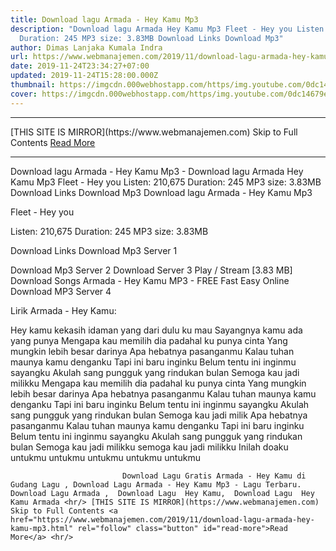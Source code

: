 ```yaml
---
title: Download lagu Armada - Hey Kamu Mp3
description: "Download lagu Armada Hey Kamu Mp3 Fleet - Hey you Listen: 210,675
  Duration: 245 MP3 size: 3.83MB Download Links Download Mp3"
author: Dimas Lanjaka Kumala Indra
url: https://www.webmanajemen.com/2019/11/download-lagu-armada-hey-kamu-mp3.html
date: 2019-11-24T23:34:27+07:00
updated: 2019-11-24T15:28:00.000Z
thumbnail: https://imgcdn.000webhostapp.com/https/img.youtube.com/0dc14679ea7d9dece925760e8a895181.jpeg
cover: https://imgcdn.000webhostapp.com/https/img.youtube.com/0dc14679ea7d9dece925760e8a895181.jpeg
---
```


<hr/> [THIS SITE IS MIRROR](https://www.webmanajemen.com) Skip to Full Contents <a href="https://www.webmanajemen.com/2019/11/download-lagu-armada-hey-kamu-mp3.html" rel="follow" class="button" id="read-more">Read More</a> <hr/> Download lagu Armada - Hey Kamu Mp3 - Download lagu Armada Hey Kamu Mp3 Fleet - Hey you Listen: 210,675 Duration: 245 MP3 size: 3.83MB Download Links Download Mp3 Download lagu Armada - Hey Kamu Mp3

  Fleet - Hey you 

  Listen: 210,675 
  Duration: 245 
  MP3 size: 3.83MB 

  Download Links 
  Download Mp3 Server 1 

  Download Mp3 Server 2 
  Download Server 3 
  Play / Stream [3.83 MB] Download Songs Armada - Hey Kamu MP3 - FREE Fast Easy Online 
  Download MP3 Server 4 


                             
Lirik Armada - Hey Kamu:
                             
Hey kamu kekasih idaman yang dari dulu ku mau
 Sayangnya kamu ada yang punya
 Mengapa kau memilih dia padahal ku punya cinta
 Yang mungkin lebih besar darinya
 Apa hebatnya pasanganmu
 Kalau tuhan maunya kamu denganku
 Tapi ini baru inginku
 Belum tentu ini inginmu sayangku
 Akulah sang pungguk yang rindukan bulan
 Semoga kau jadi milikku
 Mengapa kau memilih dia padahal ku punya cinta
 Yang mungkin lebih besar darinya
 Apa hebatnya pasanganmu
 Kalau tuhan maunya kamu denganku
 Tapi ini baru inginku
 Belum tentu ini inginmu sayangku
 Akulah sang pungguk yang rindukan bulan
 Semoga kau jadi milik
 Apa hebatnya pasanganmu
 Kalau tuhan maunya kamu denganku
 Tapi ini baru inginku
 Belum tentu ini inginmu sayangku
 Akulah sang pungguk yang rindukan bulan
 Semoga kau jadi milikku semoga kau jadi milikku
 Inilah doaku untukmu untukmu untukmu untukmu untukmu                                 
                                 
                             Download Lagu Gratis Armada - Hey Kamu di Gudang Lagu , Download Lagu Armada - Hey Kamu Mp3 - Lagu Terbaru.                                                         Download Lagu Armada ,  Download Lagu  Hey Kamu,  Download Lagu  Hey Kamu Armada <hr/> [THIS SITE IS MIRROR](https://www.webmanajemen.com) Skip to Full Contents <a href="https://www.webmanajemen.com/2019/11/download-lagu-armada-hey-kamu-mp3.html" rel="follow" class="button" id="read-more">Read More</a> <hr/>